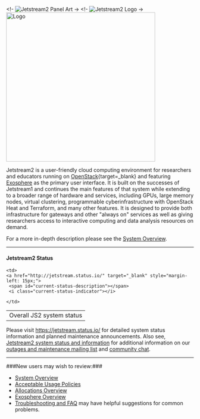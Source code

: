 <!- ![Jetstream2 Panel Art](images/JS2-banner.png) ->
<!- ![Jetstream2 Logo](images/JS2-Logo-Transparent.png) ->
<img src="images/JS2-Logo-Transparent.png" alt="Logo" class="center" width="400"/>


Jetstream2 is a user-friendly cloud computing environment for researchers and educators running on [OpenStack](https://www.openstack.org/){target=_blank} and featuring [Exosphere](/ui/exo/exo.md) as the primary user interface. It is built on the successes of Jetstream1 and continues the main features of that system while extending to a broader range of hardware and services, including GPUs, large memory nodes, virtual clustering, programmable cyberinfrastructure with OpenStack Heat and Terraform, and many other features. It is designed to provide both infrastructure for gateways and other "always on" services as well as giving researchers access to interactive computing and data analysis resources on demand.

For a more in-depth description please see the [System Overview](/overview/overview-doc).

---

#### Jetstream2 Status

<link rel="stylesheet" href="/css/status_widget.css">

<table>
<tbody>
  <tr>
    <td>Overall JS2 system status</td>

    <td>
    <a href="http://jetstream.status.io/" target="_blank" style="margin-left: 15px;">
     <span id="current-status-description"></span>
     <i class="current-status-indicator"></i>
   </a>

   <script src="https://cdnjs.cloudflare.com/ajax/libs/jquery/2.1.3/jquery.min.js"></script>
   <script src="/js/statusio_widget.js"></script>
    </td>
  </tr>
  </tbody>
</table>

Please visit <a href="https://jetstream.status.io/" target=_blank>https://jetstream.status.io/</a> for detailed system status information and planned maintenance announcements. Also see, [Jetstream2 system status and information](overview/status.md) for additional information on our [outages and maintenance mailing list](overview/status.md#mailing-list-for-outages-and-maintenance) and [community chat](overview/status.md#community-chat).



---
###New users may wish to review:###

* [System Overview](overview/overview-doc.md)
* [Acceptable Usage Policies](general/policies.md)
* [Allocations Overview](alloc/overview.md)
* [Exosphere Overview](ui/exo/exo.md)
* [Troubleshooting and FAQ](faq/trouble.md) may have helpful suggestions for common problems.
